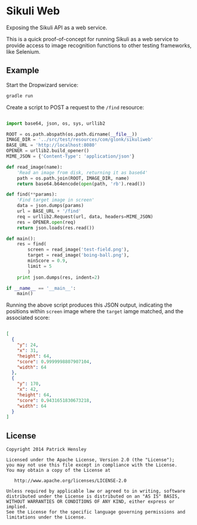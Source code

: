 
Sikuli Web
==========

Exposing the Sikuli API as a web service.

This is a quick proof-of-concept for running Sikuli as a web service to provide
access to image recognition functions to other testing frameworks, like
Selenium.


Example
-------

Start the Dropwizard service:

```bash
gradle run
```


Create a script to POST a request to the `/find` resource:

```python

import base64, json, os, sys, urllib2

ROOT = os.path.abspath(os.path.dirname(__file__))
IMAGE_DIR = '../src/test/resources/com/glonk/sikuliweb'
BASE_URL = 'http://localhost:8080'
OPENER = urllib2.build_opener()
MIME_JSON = {'Content-Type': 'application/json'}

def read_image(name):
    'Read an image from disk, returning it as base64'
    path = os.path.join(ROOT, IMAGE_DIR, name)
    return base64.b64encode(open(path, 'rb').read())

def find(**params):
    'Find target image in screen'
    data = json.dumps(params)
    url = BASE_URL + '/find'
    req = urllib2.Request(url, data, headers=MIME_JSON)
    res = OPENER.open(req)
    return json.loads(res.read())

def main():
    res = find(
        screen = read_image('test-field.png'),
        target = read_image('boing-ball.png'),
        minScore = 0.9,
        limit = 5
        )
    print json.dumps(res, indent=2)

if __name__ == '__main__':
    main()

```

Running the above script produces this JSON output, indicating the positions
within `screen` image where the `target` iamge matched, and the associated
score:

```json

[
  {
    "y": 24,
    "x": 31,
    "height": 64,
    "score": 0.9999998807907104,
    "width": 64
  },
  {
    "y": 170,
    "x": 42,
    "height": 64,
    "score": 0.9431651830673218,
    "width": 64
  }
]

```

License
-------

    Copyright 2014 Patrick Hensley

    Licensed under the Apache License, Version 2.0 (the "License");
    you may not use this file except in compliance with the License.
    You may obtain a copy of the License at

       http://www.apache.org/licenses/LICENSE-2.0

    Unless required by applicable law or agreed to in writing, software
    distributed under the License is distributed on an "AS IS" BASIS,
    WITHOUT WARRANTIES OR CONDITIONS OF ANY KIND, either express or implied.
    See the License for the specific language governing permissions and
    limitations under the License.

